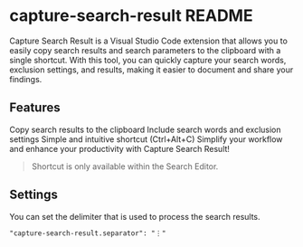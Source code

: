 # capture-search-result README

Capture Search Result is a Visual Studio Code extension that allows you to easily copy search results and search parameters to the clipboard with a single shortcut. With this tool, you can quickly capture your search words, exclusion settings, and results, making it easier to document and share your findings.

## Features

Copy search results to the clipboard
Include search words and exclusion settings
Simple and intuitive shortcut (Ctrl+Alt+C)
Simplify your workflow and enhance your productivity with Capture Search Result!

> Shortcut is only available within the Search Editor.

## Settings

You can set the delimiter that is used to process the search results.

    "capture-search-result.separator": "⋮"
